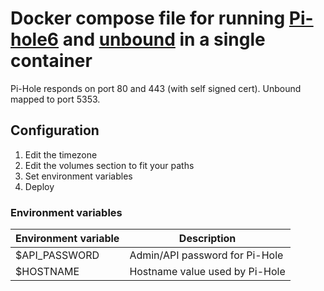 # Docker compose file for running [Pi-hole6](https://pi-hole.net/) and [unbound](https://www.nlnetlabs.nl/projects/unbound/about/) in a single container

Pi-Hole responds on port 80 and 443 (with self signed cert). Unbound mapped to port 5353.

## Configuration

1. Edit the timezone
2. Edit the volumes section to fit your paths
3. Set environment variables
4. Deploy

### Environment variables

Environment variable | Description
---------------------|----------|
$API_PASSWORD | Admin/API password for Pi-Hole
$HOSTNAME | Hostname value used by Pi-Hole

